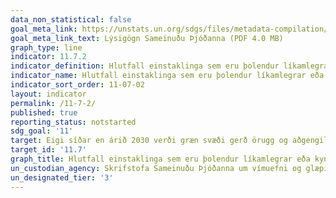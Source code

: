 ```yaml
---
data_non_statistical: false
goal_meta_link: https://unstats.un.org/sdgs/files/metadata-compilation/Metadata-Goal-11.pdf
goal_meta_link_text: Lýsigögn Sameinuðu Þjóðanna (PDF 4.0 MB)
graph_type: line
indicator: 11.7.2
indicator_definition: Hlutfall einstaklinga sem eru þolendur líkamlegrar eða kynferðislegrar áreitni, eftir kyni, aldri, fötlun og staðsetningu verknaðar, á síðastliðnum 12 mánuðum.
indicator_name: Hlutfall einstaklinga sem eru þolendur líkamlegrar eða kynferðislegrar áreitni, eftir kyni, aldri, fötlun og staðsetningu verknaðar, á síðastliðnum 12 mánuðum.
indicator_sort_order: 11-07-02
layout: indicator
permalink: /11-7-2/
published: true
reporting_status: notstarted
sdg_goal: '11'
target: Eigi síðar en árið 2030 verði græn svæði gerð örugg og aðgengileg fyrir almenning, einkum konur og börn, aldraða og fatlað fólk.
target_id: '11.7'
graph_title: Hlutfall einstaklinga sem eru þolendur líkamlegrar eða kynferðislegrar áreitni, eftir kyni, aldri, fötlun og staðsetningu verknaðar, á síðastliðnum 12 mánuðum.
un_custodian_agency: Skrifstofa Sameinuðu Þjóðanna um vímuefni og glæpi (UNODC)
un_designated_tier: '3'
---
```

